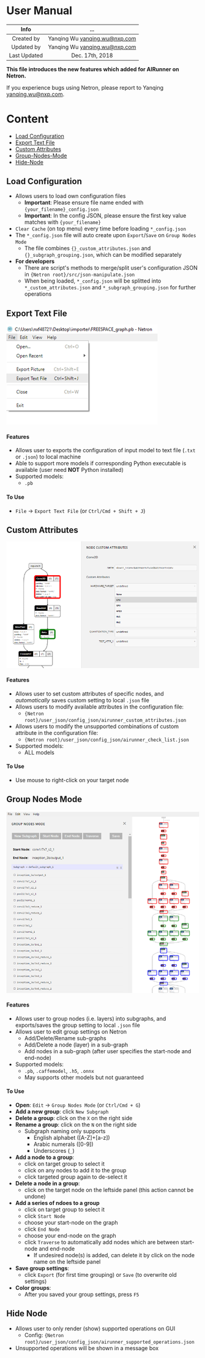 # User Manual

| Info | ... |
|:---:|:---:|
| Created by | Yanqing Wu <yanqing.wu@nxp.com> |
| Updated by | Yanqing Wu <yanqing.wu@nxp.com> |
| Last Updated | Dec. 17th, 2018 |

__This file introduces the new features which added for AIRunner on Netron.__

If you experience bugs using Netron, please report to Yanqing <yanqing.wu@nxp.com>.

# Content
- [Load Configuration](#load-configuration)
- [Export Text File](#export-text-file)
- [Custom Attributes](#custom-attributes)
- [Group-Nodes-Mode](#group-nodes-mode)
- [Hide-Node](#hide-node)

## Load Configuration
- Allows users to load own configuration files
	- __Important__: Please ensure file name ended with `{your_filename}_config.json`
	- __Important__: In the config JSON, please ensure the first key value matches with `{your_filename}`
- `Clear Cache` (on top menu) every time before loading `*_config.json`
- The `*_config.json` file will auto create upon `Export`/`Save` on `Group Nodes Mode`
	- The file combines `{}_custom_attributes.json` and `{}_subgraph_grouping.json`, which can be modified separately
- __For developers__
	- There are script's methods to merge/split user's configuration JSON in `{Netron root}/src/json-manipulate.json`
	- When being loaded, `*_config.json` will be splitted into `*_custom_attributes.json` and `*_subgraph_grouping.json` for further operations

## Export Text File
![alt text][text_export]

#### Features
- Allows user to exports the configuration of input model to text file (`.txt` or `.json`) to local machine
- Able to support more models if corresponding Python executable is available (user need __NOT__ Python installed)
- Supported models:
	- `.pb`

#### To Use
- `File` -> `Export Text File` (or `Ctrl/Cmd + Shift + J`)

## Custom Attributes
![alt text][custom_attr]

#### Features
- Allows user to set custom attributes of specific nodes, and _automatically_ saves custom setting to local `.json` file
- Allows users to modify available attributes in the configuration file:
	- `{Netron root}/user_json/config_json/airunner_custom_attributes.json`
- Allows users to modify the unsupported combinations of custom attribute in the configuration file:
	- `{Netron root}/user_json/config_json/airunner_check_list.json`
- Supported models:
	- ALL models

#### To Use
- Use mouse to right-click on your target node

## Group Nodes Mode
![alt text][group_node_mode]

#### Features
- Allows user to group nodes (i.e. layers) into subgraphs, and exports/saves the group setting to local `.json` file
- Allows user to edit group settings on Netron
	- Add/Delete/Rename sub-graphs
	- Add/Delete a node (layer) in a sub-graph
	- Add nodes in a sub-graph (after user specifies the start-node and end-node)
- Supported models:
	- `.pb`, `.caffemodel`, `.h5`, `.onnx`
	- May supports other models but not guaranteed

#### To Use
- __Open__: `Edit` -> `Group Nodes Mode` (or `Ctrl/Cmd + G`)
- __Add a new group__: click `New Subgraph`
- __Delete a group__: click on the `X` on the right side
- __Rename a group__: click on the `N` on the right side
	- Subgraph naming only supports
		- English alphabet ([A-Z]+[a-z])
		- Arabic numerals ([0-9])
		- Underscores (`_`)
- __Add a node to a group__: 
	- click on target group to select it
	- click on any nodes to add it to the group
	- click targeted group again to de-select it
- __Delete a node in a group__:
	- click on the target node on the leftside panel (this action cannot be undone)
- __Add a series of ndoes to a group__
	- click on target group to select it
	- click `Start Node`
	- choose your start-node on the graph
	- click `End Node`
	- choose your end-node on the graph
	- click `Traverse` to automatically add nodes which are between start-node and end-node
		- If undesired node(s) is added, can delete it by click on the node name on the leftside panel
- __Save group settings__:
	- click `Export` (for first time grouping) or `Save` (to overwrite old settings)
- __Color groups__:
	- After you saved your group settings, press `F5`

## Hide Node
- Allows user to only render (show) supported operations on GUI
	- Config: `{Netron root}/user_json/config_json/airunner_supported_operations.json`
- Unsupported operations will be shown in a message box

[text_export]: media/user_manual/text_export.png "Export Text File"
[custom_attr]: media/user_manual/node_right_click.PNG "Edit Node Custom Attributes (Right-click Node)"
[group_node_mode]: media/user_manual/subgraph_2.PNG "Group Node Mode"
